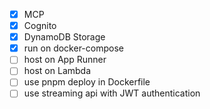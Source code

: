 - [x] MCP
- [x] Cognito
- [x] DynamoDB Storage
- [x] run on docker-compose
- [ ] host on App Runner
- [ ] host on Lambda
- [ ] use pnpm deploy in Dockerfile
- [ ] use streaming api with JWT authentication
